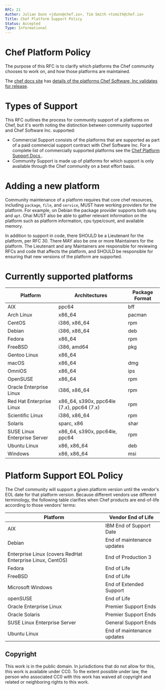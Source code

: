 ```yaml
---
RFC: 21
Author: Julian Dunn <jdunn@chef.io>, Tim Smith <tsmith@chef.io>
Title: Chef Platform Support Policy
Status: Accepted
Type: Informational
---
```


# Chef Platform Policy

The purpose of this RFC is to clarify which platforms the Chef community chooses to work on, and how those platforms are maintained.

The [chef docs site](https://docs.chef.io/) has [details of the platforms Chef Software, Inc validates for release](https://docs.chef.io/platforms.html).

# Types of Support

This RFC outlines the process for community support of a platforms on Chef, but it's worth noting the distinction between community supported and Chef Software Inc. supported:

- Commercial Support consists of the platforms that are supported as part of a paid commercial support contract with Chef Software Inc. For a complete list of commercially supported platforms see the [Chef Platform Support Docs ](https://docs.chef.io/platforms.html).
- Community Support is made up of platforms for which support is only available through the Chef community on a best effort basis.

# Adding a new platform

Community maintenance of a platform requires that core chef resources,
including `package`, `file`, and `service`, MUST have working providers
for the platform. For example, on Debian the package provider supports both
`dpkg` and `apt`. Ohai MUST also be able to gather relevant information on
the platform such as platform information, cpu type/count, and available memory.

In addition to support in code, there SHOULD be a Lieutenant for the
platform, per RFC 30. There MAY also be one or more Maintainers for the
platform. The Lieutenant and any Maintainers are responsible for
reviewing RFCs and code that affects the platform, and SHOULD be
responsible for ensuring that new versions of the platform are
supported.

# Currently supported platforms

Platform | Architectures | Package Format
 ---- | --- | ---
 AIX  | ppc64 | bff
 Arch Linux | x86_64 | pacman
 CentOS | i386, x86_64 | rpm
 Debian | i386, x86_64 | deb
 Fedora  | x86_64 | rpm
 FreeBSD  | i386, amd64 | pkg
 Gentoo Linux | x86_64 |
 macOS | x86_64 | dmg
 OmniOS | x86_64 | ips
 OpenSUSE | x86_64 | rpm
 Oracle Enterprise Linux | i386, x86_64 | rpm
 Red Hat Enterprise Linux | x86_64, s390x, ppc64le (7.x), ppc64 (7.x) | rpm
 Scientific Linux | i386, x86_64	| rpm
 Solaris | sparc, x86 | shar
 SUSE Linux Enterprise Server  | x86_64, s390x, ppc64le, ppc64 | rpm
 Ubuntu Linux | x86, x86_64 | deb
 Windows | x86, x86_64 | msi

# Platform Support EOL Policy

The Chef community will support a given platform version until the vendor's EOL
date for that platform version. Because different vendors use different
terminology, the following table clarifies when Chef products are end-of-life
according to those vendors’ terms:

Platform | Vendor End of Life
---- | ---
AIX | IBM End of Support Date
Debian | End of maintenance updates
Enterprise Linux (covers RedHat Enterprise Linux, CentOS) | End of Production 3
Fedora | End of Life
FreeBSD | End of Life
Microsoft Windows | End of Extended Support
openSUSE | End of Life
Oracle Enterprise Linux | Premier Support Ends
Oracle Solaris | Premier Support Ends
SUSE Linux Enterprise Server | General Support Ends
Ubuntu Linux | End of maintenance updates


## Copyright

This work is in the public domain. In jurisdictions that do not allow for this, this work is available under CC0. To the extent possible under law, the person who associated CC0 with this work has waived all copyright and related or neighboring rights to this work.
